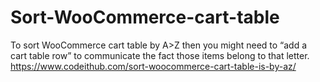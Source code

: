 # Sort-WooCommerce-cart-table
To sort WooCommerce cart table by A>Z then you might need to “add a cart table row” to communicate the fact those items belong to that letter.<br>
https://www.codeithub.com/sort-woocommerce-cart-table-is-by-az/
